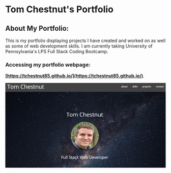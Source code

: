 # Tom Chestnut's Portfolio

## About My Portfolio:
This is my portfolio displaying projects I have created and worked on as well as some of web development skills. I am currently taking University of Pennsylvania's LPS Full Stack Coding Bootcamp.

### Accessing my portfolio webpage:

**[https://tchestnut85.github.io/](https://tchestnut85.github.io/)**.

![Portfolio Screenshot](./assets/images/screenshot-1.JPG)
